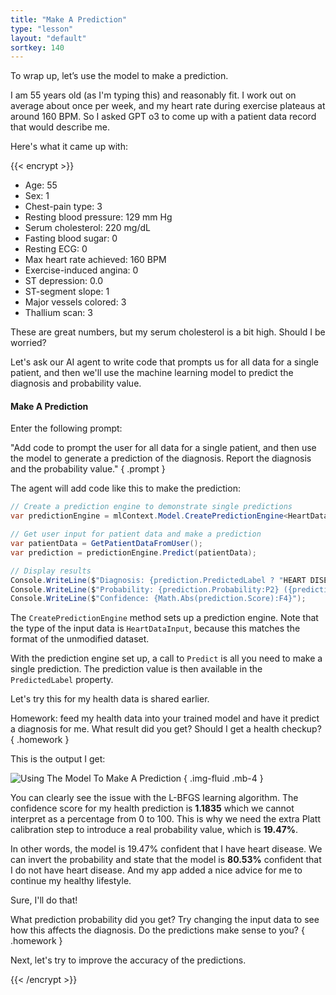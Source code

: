 ```yaml
---
title: "Make A Prediction"
type: "lesson"
layout: "default"
sortkey: 140
---
```


To wrap up, let’s use the model to make a prediction.

I am 55 years old (as I'm typing this) and reasonably fit. I work out on average about once per week, and my heart rate during exercise plateaus at around 160 BPM. So I asked GPT o3 to come up with a patient data record that would describe me. 

Here's what it came up with:

{{< encrypt >}}

- Age: 55
- Sex: 1
- Chest-pain type: 3
- Resting blood pressure: 129 mm Hg
- Serum cholesterol: 220 mg/dL
- Fasting blood sugar: 0
- Resting ECG: 0
- Max heart rate achieved: 160 BPM
- Exercise-induced angina: 0
- ST depression: 0.0
- ST-segment slope: 1
- Major vessels colored: 3
- Thallium scan: 3

These are great numbers, but my serum cholesterol is a bit high. Should I be worried? 

Let's ask our AI agent to write code that prompts us for all data for a single patient, and then we'll use the machine learning model to predict the diagnosis and probability value. 

#### Make A Prediction

Enter the following prompt:

"Add code to prompt the user for all data for a single patient, and then use the model to generate a prediction of the diagnosis. Report the diagnosis and the probability value."
{ .prompt }

The agent will add code like this to make the prediction:

```csharp
// Create a prediction engine to demonstrate single predictions
var predictionEngine = mlContext.Model.CreatePredictionEngine<HeartDataInput, HeartDiseasePrediction>(mlModel);

// Get user input for patient data and make a prediction
var patientData = GetPatientDataFromUser();
var prediction = predictionEngine.Predict(patientData);

// Display results
Console.WriteLine($"Diagnosis: {prediction.PredictedLabel ? "HEART DISEASE" : "HEALTHY"}");
Console.WriteLine($"Probability: {prediction.Probability:P2} ({prediction.Probability:F4})");
Console.WriteLine($"Confidence: {Math.Abs(prediction.Score):F4}");
```

The `CreatePredictionEngine` method sets up a prediction engine. Note that the type of the input data is `HeartDataInput`, because this matches the format of the unmodified dataset. 

With the prediction engine set up, a call to `Predict` is all you need to make a single prediction. The prediction value is then available in the `PredictedLabel` property.

Let's try this for my health data is shared earlier.

Homework: feed my health data into your trained model and have it predict a diagnosis for me. What result did you get? Should I get a health checkup? 
{ .homework }

This is the output I get:

![Using The Model To Make A Prediction](../img/prediction.png)
{ .img-fluid .mb-4 }

You can clearly see the issue with the L-BFGS learning algorithm. The confidence score for my health prediction is **1.1835** which we cannot interpret as a percentage from 0 to 100.  This is why we need the extra Platt calibration step to introduce a real probability value, which is **19.47%**. 

In other words, the model is 19.47% confident that I have heart disease. We can invert the probability and state that the model is **80.53%** confident that I do not have heart disease. And my app added a nice advice for me to continue my healthy lifestyle. 

Sure, I'll do that! 

What prediction probability did you get? Try changing the input data to see how this affects the diagnosis. Do the predictions make sense to you?
{ .homework }

Next, let's try to improve the accuracy of the predictions.

{{< /encrypt >}}
